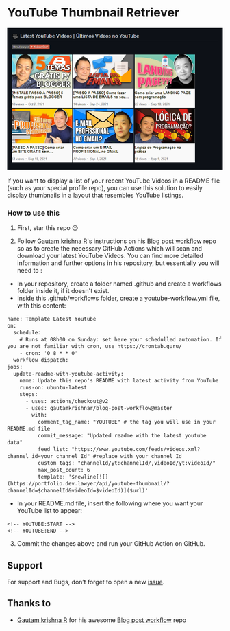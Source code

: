 
# YouTube Thumbnail Retriever

![YouTube Thumbnail Retriever Screenshot](./modules/youtube-thumbnail/assets/screenshot-youtube-thumbnail-retriever.png)

If you want to display a list of your recent YouTube Videos in a README file (such as your special profile repo), you can use this solution to easily display thumbnails in a layout that resembles YouTube listings.

### How to use this

1. First, star this repo 😉

2. Follow [Gautam krishna R](https://github.com/gautamkrishnar)'s instructions on his [Blog post workflow](https://github.com/gautamkrishnar/blog-post-workflow) repo so as to create the necessary GitHub Actions which will scan and download your latest YouTube Videos. You can find more detailed information and further options in his repository, but essentially you will need to :
- In your repository, create a folder named .github and create a workflows folder inside it, if it doesn't exist.
- Inside this .github/workflows folder, create a youtube-workflow.yml file, with this content:

```
name: Template Latest Youtube
on:
  schedule:
    # Runs at 08h00 on Sunday: set here your schedulled automation. If you are not familiar with cron, use https://crontab.guru/
    - cron: '0 8 * * 0'
  workflow_dispatch:
jobs:
  update-readme-with-youtube-activity:
    name: Update this repo's README with latest activity from YouTube
    runs-on: ubuntu-latest
    steps:
      - uses: actions/checkout@v2
      - uses: gautamkrishnar/blog-post-workflow@master
        with:
          comment_tag_name: "YOUTUBE" # the tag you will use in your README.md file
          commit_message: "Updated readme with the latest youtube data"
          feed_list: "https://www.youtube.com/feeds/videos.xml?channel_id=your_channel_Id" #replace with your channel Id 
          custom_tags: "channelId/yt:channelId/,videoId/yt:videoId/"
          max_post_count: 6
          template: '$newline[![](https://portfolio.dev.lawyer/api/youtube-thumbnail/?channelId=$channelId&videoId=$videoId)]($url)'
```
- In your README.md file, insert the following where you want your YouTube list to appear:
```
<!-- YOUTUBE:START -->
<!-- YOUTUBE:END -->
```

3. Commit the changes above and run your GitHub Action on GitHub. 





## Support

For support and Bugs, don’t forget to open a new [issue](https://github.com/Dev-Lawyer/youtube-thumbnail-retriever/issues/new).

  
## Thanks to

 - [Gautam krishna R](https://github.com/gautamkrishnar) for his awesome [Blog post workflow](https://github.com/gautamkrishnar/blog-post-workflow) repo
 
  